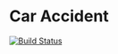 # Car Accident
[![Build Status](https://travis-ci.org/ReyBos/job4j_car_accident.svg?branch=master)](https://travis-ci.org/ReyBos/job4j_car_accident) &nbsp;&nbsp;
